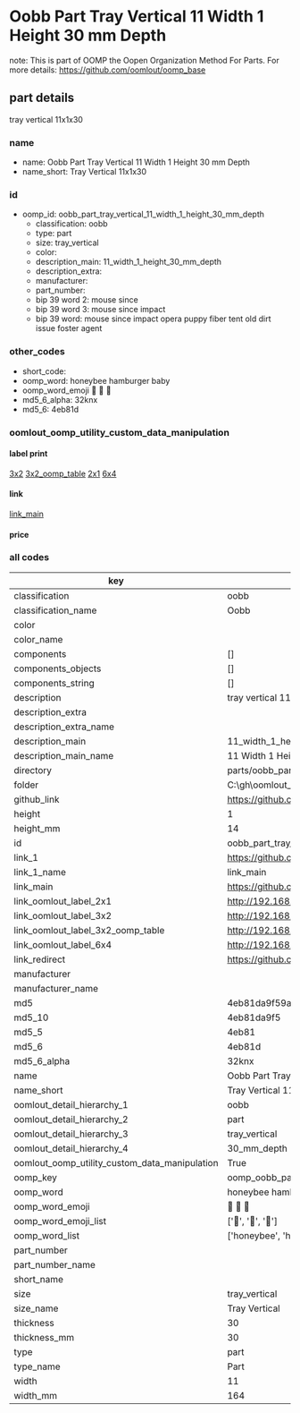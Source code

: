 # Oobb Part Tray Vertical 11 Width 1 Height 30 mm Depth  

note: This is part of OOMP the Oopen Organization Method For Parts. For more details: https://github.com/oomlout/oomp_base

##  part details
  



tray vertical 11x1x30



### name
* name: Oobb Part Tray Vertical 11 Width 1 Height 30 mm Depth
* name_short: Tray Vertical 11x1x30 
### id
* oomp_id: oobb_part_tray_vertical_11_width_1_height_30_mm_depth
  * classification: oobb
  * type: part
  * size: tray_vertical
  * color: 
  * description_main: 11_width_1_height_30_mm_depth
  * description_extra: 
  * manufacturer: 
  * part_number: 
  * bip 39 word 2: mouse since
  * bip 39 word 3: mouse since impact
  * bip 39 word: mouse since impact opera puppy fiber tent old dirt issue foster agent

### other_codes
* short_code: 
* oomp_word: honeybee hamburger baby
* oomp_word_emoji :honeybee: :hamburger: :baby:
* md5_6_alpha: 32knx
* md5_6: 4eb81d






### oomlout_oomp_utility_custom_data_manipulation
#### label print
[3x2](http://192.168.1.245:1112/?label=oomp%2032knx)
[3x2_oomp_table](http://192.168.1.108:1112/?label=oomp%2032knx)
[2x1](http://192.168.1.242:1112/?label=oomp%2032knx)
[6x4](http://192.168.1.55:1112/?label=oomp%2032knx)    

#### link

[link_main](https://github.com/oomlout/oomlout_oobb_version_4_generated_parts/tree/main/navigation_oomp/oobb/part/tray_vertical/11_width_1_height_30_mm_depth/part)                              

#### price







### all codes 
| key | value |  
| --- | --- |  
| classification | oobb |  
| classification_name | Oobb |  
| color |  |  
| color_name |  |  
| components | [] |  
| components_objects | [] |  
| components_string | [] |  
| description | tray vertical 11x1x30 |  
| description_extra |  |  
| description_extra_name |  |  
| description_main | 11_width_1_height_30_mm_depth |  
| description_main_name | 11 Width 1 Height 30 mm Depth |  
| directory | parts/oobb_part_tray_vertical_11_width_1_height_30_mm_depth |  
| folder | C:\gh\oomlout_oobb_version_4_generated_parts\parts\oobb_part_tray_vertical_11_width_1_height_30_mm_depth |  
| github_link | https://github.com/oomlout/oomlout_oomp_part_src/tree/main/parts/oobb_part_tray_vertical_11_width_1_height_30_mm_depth |  
| height | 1 |  
| height_mm | 14 |  
| id | oobb_part_tray_vertical_11_width_1_height_30_mm_depth |  
| link_1 | https://github.com/oomlout/oomlout_oobb_version_4_generated_parts/tree/main/navigation_oomp/oobb/part/tray_vertical/11_width_1_height_30_mm_depth/part |  
| link_1_name | link_main |  
| link_main | https://github.com/oomlout/oomlout_oobb_version_4_generated_parts/tree/main/navigation_oomp/oobb/part/tray_vertical/11_width_1_height_30_mm_depth/part |  
| link_oomlout_label_2x1 | http://192.168.1.242:1112/?label=oomp%2032knx |  
| link_oomlout_label_3x2 | http://192.168.1.245:1112/?label=oomp%2032knx |  
| link_oomlout_label_3x2_oomp_table | http://192.168.1.108:1112/?label=oomp%2032knx |  
| link_oomlout_label_6x4 | http://192.168.1.55:1112/?label=oomp%2032knx |  
| link_redirect | https://github.com/oomlout/oomlout_oobb_version_4_generated_parts/tree/main/parts/oobb_tray_vertical_11_01_30 |  
| manufacturer |  |  
| manufacturer_name |  |  
| md5 | 4eb81da9f59a1be956d709b4e3b24c85 |  
| md5_10 | 4eb81da9f5 |  
| md5_5 | 4eb81 |  
| md5_6 | 4eb81d |  
| md5_6_alpha | 32knx |  
| name | Oobb Part Tray Vertical 11 Width 1 Height 30 mm Depth |  
| name_short | Tray Vertical 11x1x30  |  
| oomlout_detail_hierarchy_1 | oobb |  
| oomlout_detail_hierarchy_2 | part |  
| oomlout_detail_hierarchy_3 | tray_vertical |  
| oomlout_detail_hierarchy_4 | 30_mm_depth |  
| oomlout_oomp_utility_custom_data_manipulation | True |  
| oomp_key | oomp_oobb_part_tray_vertical_11_width_1_height_30_mm_depth |  
| oomp_word | honeybee hamburger baby |  
| oomp_word_emoji | :honeybee: :hamburger: :baby: |  
| oomp_word_emoji_list | [':honeybee:', ':hamburger:', ':baby:'] |  
| oomp_word_list | ['honeybee', 'hamburger', 'baby'] |  
| part_number |  |  
| part_number_name |  |  
| short_name |  |  
| size | tray_vertical |  
| size_name | Tray Vertical |  
| thickness | 30 |  
| thickness_mm | 30 |  
| type | part |  
| type_name | Part |  
| width | 11 |  
| width_mm | 164 |  
